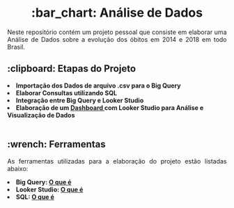 <h1 align="center"> :bar_chart: Análise de Dados </h1>

<p align="justify">
  Neste repositório contém um projeto pessoal que consiste em elaborar uma Análise de Dados sobre a evolução dos óbitos em 2014 e 2018 em todo Brasil.
<br>

<h2 align="left"> :clipboard: Etapas do Projeto </h2>

<li> <b> Importação dos Dados de arquivo .csv para o Big Query </b> </li>
<li> <b> Elaborar Consultas utilizando SQL </b> </li>
<li> <b> Integração entre Big Query e Looker Studio </b> </li>
<li> <b> Elaboração de um <a href = https://lookerstudio.google.com/u/0/reporting/97b64b7b-d1dc-44b5-b2d6-0338281738b7/page/btkeE/edit> Dashboard </a> com Looker Studio para Análise e Visualização de Dados </b> </li>
<br>

<h2 align="left"> :wrench: Ferramentas </h2>

<p align="justify"> 
As ferramentas utilizadas para a elaboração do projeto estão listadas abaixo:
  <li> <b> Big Query: <a href= https://cloud.google.com/bigquery?hl=pt-BR> O que é </a> </b></li>
  <li> <b> Looker Studio:  <a href=https://cloud.google.com/looker-studio?hl=pt-BR> O que é </a> </b> </li>
  <li> <b> SQL:  <a href=https://www.alura.com.br/artigos/o-que-e-sql> O que é </a> </b> </li>

  
  
</p>
